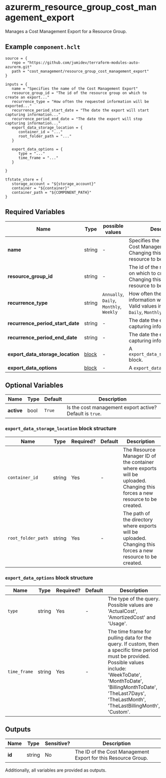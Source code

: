 # azurerm_resource_group_cost_management_export

Manages a Cost Management Export for a Resource Group.

## Example `component.hclt`

```hcl
source = {
   repo = "https://github.com/jumidev/terraform-modules-auto-azurerm.git"   
   path = "cost_management/resource_group_cost_management_export"   
}

inputs = {
   name = "Specifies the name of the Cost Management Export"   
   resource_group_id = "The id of the resource group on which to create an export..."   
   recurrence_type = "How often the requested information will be exported..."   
   recurrence_period_start_date = "The date the export will start capturing information..."   
   recurrence_period_end_date = "The date the export will stop capturing information..."   
   export_data_storage_location = {
      container_id = "..."      
      root_folder_path = "..."      
   }
   
   export_data_options = {
      type = "..."      
      time_frame = "..."      
   }
   
}

tfstate_store = {
   storage_account = "${storage_account}"   
   container = "${container}"   
   container_path = "${COMPONENT_PATH}"   
}

```

## Required Variables

| Name | Type |  possible values |  Description |
| ---- | --------- |  ----------- | ----------- |
| **name** | string |  -  |  Specifies the name of the Cost Management Export. Changing this forces a new resource to be created. | 
| **resource_group_id** | string |  -  |  The id of the resource group on which to create an export. Changing this forces a new resource to be created. | 
| **recurrence_type** | string |  `Annually`, `Daily`, `Monthly`, `Weekly`  |  How often the requested information will be exported. Valid values include `Annually`, `Daily`, `Monthly`, `Weekly`. | 
| **recurrence_period_start_date** | string |  -  |  The date the export will start capturing information. | 
| **recurrence_period_end_date** | string |  -  |  The date the export will stop capturing information. | 
| **export_data_storage_location** | [block](#export_data_storage_location-block-structure) |  -  |  A `export_data_storage_location` block. | 
| **export_data_options** | [block](#export_data_options-block-structure) |  -  |  A `export_data_options` block. | 

## Optional Variables

| Name | Type |  Default  |  Description |
| ---- | --------- |  ----------- | ----------- |
| **active** | bool |  `True`  |  Is the cost management export active? Default is `true`. | 

### `export_data_storage_location` block structure

| Name | Type | Required? | Default | Description |
| ---- | ---- | --------- | ------- | ----------- |
| `container_id` | string | Yes | - | The Resource Manager ID of the container where exports will be uploaded. Changing this forces a new resource to be created. |
| `root_folder_path` | string | Yes | - | The path of the directory where exports will be uploaded. Changing this forces a new resource to be created. |

### `export_data_options` block structure

| Name | Type | Required? | Default | Description |
| ---- | ---- | --------- | ------- | ----------- |
| `type` | string | Yes | - | The type of the query. Possible values are 'ActualCost', 'AmortizedCost' and 'Usage'. |
| `time_frame` | string | Yes | - | The time frame for pulling data for the query. If custom, then a specific time period must be provided. Possible values include: 'WeekToDate', 'MonthToDate', 'BillingMonthToDate', 'TheLast7Days', 'TheLastMonth', 'TheLastBillingMonth', 'Custom'. |



## Outputs

| Name | Type | Sensitive? | Description |
| ---- | ---- | --------- | --------- |
| **id** | string | No  | The ID of the Cost Management Export for this Resource Group. | 

Additionally, all variables are provided as outputs.
